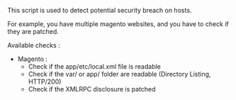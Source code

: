 This script is used to detect potential security breach on hosts.

For example, you have multiple magento websites, and you have to check if they are patched.

Available checks :
- Magento :
	- Check if the app/etc/local.xml file is readable
	- Check if the var/ or app/ folder are readable (Directory Listing, HTTP/200)
	- Check if the XMLRPC disclosure is patched
